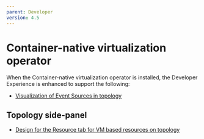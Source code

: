 ```yaml
---
parent: Developer
version: 4.5
---
```


# Container-native virtualization operator

When the Container-native virtualization operator is installed, the Developer Experience is enhanced to support the following:

- [Visualization of Event Sources in topology](vm-visualization.md)

## Topology side-panel
- [Design for the Resource tab for VM based resources on topology](vm-sidepanel-resources.md)
